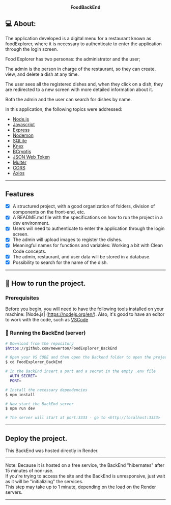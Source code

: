 
<p align="center">
  <h4 align="center">FoodBackEnd</h4>
</p>

## 💻 About:

The application developed is a digital menu for a restaurant known as foodExplorer, where it is necessary to authenticate to enter the application through the login screen.

Food Explorer has two personas: the administrator and the user;

The admin is the person in charge of the restaurant, so they can create, view, and delete a dish at any time. 

The user sees all the registered dishes and, when they click on a dish, they are redirected to a new screen with more detailed information about it.

Both the admin and the user can search for dishes by name.

In this application, the following topics were addressed:


- [Node.js](https://nodejs.org/en/)
- [Javascript](https://developer.mozilla.org/pt-BR/docs/Web/JavaScript)
- [Express](https://expressjs.com)
- [Nodemon](https://nodemon.io/)
- [SQLite](https://www.sqlite.org/index.html)
- [Knex](https://knexjs.org/)
- [BCryptjs](https://www.npmjs.com/package/bcryptjs)
- [JSON Web Token](https://www.npmjs.com/package/jsonwebtoken)
- [Multer](https://www.npmjs.com/package/multer)
- [CORS](https://www.npmjs.com/package/cors)
- [Axios](https://www.npmjs.com/package/axios)
---

## Features

- [x] A structured project, with a good organization of folders, division of components on the front-end, etc.
- [x] A README.md file with the specifications on how to run the project in a dev environment.
- [x] Users will need to authenticate to enter the application through the login screen.
- [x] The admin will upload images to register the dishes.
- [x] Meaningful names for functions and variables: Working a bit with Clean Code concepts.
- [x] The admin, restaurant, and user data will be stored in a database.
- [x] Possibility to search for the name of the dish.

---

## 🚀 How to run the project.

### Prerequisites

Before you begin, you will need to have the following tools installed on your machine:
[Node.js] (https://nodejs.org/en/). 
Also, it's good to have an editor to work with the code, such as [VSCode](https://code.visualstudio.com/)


### 🚧 Running the BackEnd (server)

```bash
# Download from the repository
$https://github.com/mewerton/FoodExplorer_BackEnd

# Open your VS CODE and then open the Backend folder to open the project
$ cd FoodExplorer_BackEnd

# In the BackEnd insert a port and a secret in the empty .env file
  AUTH_SECRET=
  PORT=

# Install the necessary dependencies
$ npm install

# Now start the BackEnd server
$ npm run dev

# The server will start at port:3333 - go to <http://localhost:3333>
```

---

## Deploy the project.

This BackEnd was hosted directly in Render.
___
Note: Because it is hosted on a free service, the BackEnd "hibernates" after 15 minutes of non-use.
<br>
If you're trying to access the site and the BackEnd is unresponsive, just wait as it will be "initializing" the services.
<br>
This step may take up to 1 minute, depending on the load on the Render servers.

---
